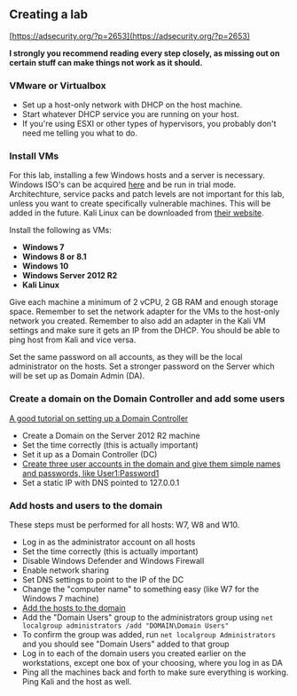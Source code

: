 ## Creating a lab

[https://adsecurity.org/?p=2653](https://adsecurity.org/?p=2653)

**I strongly you recommend reading every step closely, as missing out on certain stuff can make things not work as it should.**

### VMware or Virtualbox

* Set up a host-only network with DHCP on the host machine.
* Start whatever DHCP service you are running on your host.
* If you're using ESXI or other types of hypervisors, you  probably don't need me telling you what to do.

### Install VMs

For this lab, installing a few Windows hosts and a server is necessary. Windows ISO's can be acquired [here](http://windowsiso.net/) and be run in trial mode. Architechture, service packs and patch levels are not important for this lab, unless you want to create specifically vulnerable machines. This will be added in the future. Kali Linux can be downloaded from [their website](https://www.kali.org/downloads/).

Install the following as VMs:

* **Windows 7**
* **Windows 8 or 8.1**
* **Windows 10**
* **Windows Server 2012 R2**
* **Kali Linux**

Give each machine a minimum of 2 vCPU, 2 GB RAM and enough storage space. Remember to set the network adapter for the VMs to the host-only network you created. Remember to also add an adapter in the Kali VM settings and make sure it gets an IP from the DHCP. You should be able to ping host from Kali and vice versa.

Set the same password on all accounts, as they will be the local administrator on the hosts. Set a stronger password on the Server which will be set up as Domain Admin \(DA\).

### Create a domain on the Domain Controller and add some users

[A good tutorial on setting up a Domain Controller](https://social.technet.microsoft.com/wiki/contents/articles/22622.building-your-first-domain-controller-on-2012-r2.aspx)

* Create a Domain on the Server 2012 R2 machine
* Set the time correctly \(this is actually important\)
* Set it up as a Domain Controller \(DC\)
* [Create three user accounts in the domain and give them simple names and passwords, like User1:Password1](https://msdn.microsoft.com/en-us/library/aa545262.aspx)
* Set a static IP with DNS pointed to 127.0.0.1

### Add hosts and users to the domain

These steps must be performed for all hosts: W7, W8 and W10.

* Log in as the administrator account on all hosts
* Set the time correctly \(this is actually important\)
* Disable Windows Defender and Windows Firewall
* Enable network sharing
* Set DNS settings to point to the IP of the DC
* Change the "computer name" to something easy \(like W7 for the Windows 7 machine\)
* [Add the hosts to the domain](https://technet.microsoft.com/en-us/library/bb456990.aspx)
* Add the "Domain Users" group to the administrators group using `net localgroup administrators /add "DOMAIN\Domain Users"`
* To confirm the group was added, run `net localgroup Administrators` and you should see "Domain Users" added to that group
* Log in to each of the domain users you created earlier on the workstations, except one box of your choosing, where you log in as DA
* Ping all the machines back and forth to make sure everything is working. Ping Kali and the host as well.



